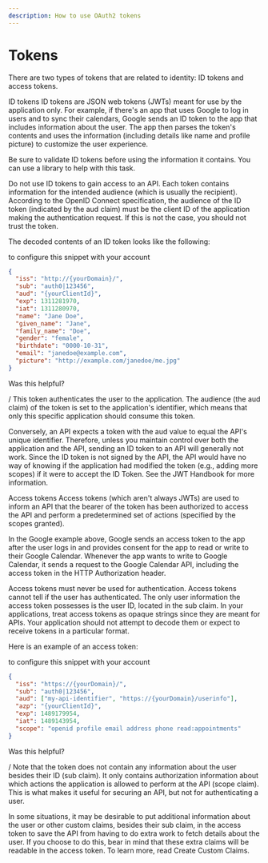 ```yaml
---
description: How to use OAuth2 tokens
---
```


# Tokens

There are two types of tokens that are related to identity: ID tokens and access tokens.

ID tokens
ID tokens are JSON web tokens (JWTs) meant for use by the application only. For example, if there's an app that uses Google to log in users and to sync their calendars, Google sends an ID token to the app that includes information about the user. The app then parses the token's contents and uses the information (including details like name and profile picture) to customize the user experience.

Be sure to validate ID tokens before using the information it contains. You can use a library to help with this task.

Do not use ID tokens to gain access to an API. Each token contains information for the intended audience (which is usually the recipient). According to the OpenID Connect specification, the audience of the ID token (indicated by the aud claim) must be the client ID of the application making the authentication request. If this is not the case, you should not trust the token.

The decoded contents of an ID token looks like the following:

to configure this snippet with your account

```json
{
  "iss": "http://{yourDomain}/",
  "sub": "auth0|123456",
  "aud": "{yourClientId}",
  "exp": 1311281970,
  "iat": 1311280970,
  "name": "Jane Doe",
  "given_name": "Jane",
  "family_name": "Doe",
  "gender": "female",
  "birthdate": "0000-10-31",
  "email": "janedoe@example.com",
  "picture": "http://example.com/janedoe/me.jpg"
}
```

Was this helpful?

/
This token authenticates the user to the application. The audience (the aud claim) of the token is set to the application's identifier, which means that only this specific application should consume this token.

Conversely, an API expects a token with the aud value to equal the API's unique identifier. Therefore, unless you maintain control over both the application and the API, sending an ID token to an API will generally not work. Since the ID token is not signed by the API, the API would have no way of knowing if the application had modified the token (e.g., adding more scopes) if it were to accept the ID Token. See the JWT Handbook for more information.

Access tokens
Access tokens (which aren't always JWTs) are used to inform an API that the bearer of the token has been authorized to access the API and perform a predetermined set of actions (specified by the scopes granted).

In the Google example above, Google sends an access token to the app after the user logs in and provides consent for the app to read or write to their Google Calendar. Whenever the app wants to write to Google Calendar, it sends a request to the Google Calendar API, including the access token in the HTTP Authorization header.

Access tokens must never be used for authentication. Access tokens cannot tell if the user has authenticated. The only user information the access token possesses is the user ID, located in the sub claim. In your applications, treat access tokens as opaque strings since they are meant for APIs. Your application should not attempt to decode them or expect to receive tokens in a particular format.

Here is an example of an access token:

to configure this snippet with your account

```json
{
  "iss": "https://{yourDomain}/",
  "sub": "auth0|123456",
  "aud": ["my-api-identifier", "https://{yourDomain}/userinfo"],
  "azp": "{yourClientId}",
  "exp": 1489179954,
  "iat": 1489143954,
  "scope": "openid profile email address phone read:appointments"
}
```

Was this helpful?

/
Note that the token does not contain any information about the user besides their ID (sub claim). It only contains authorization information about which actions the application is allowed to perform at the API (scope claim). This is what makes it useful for securing an API, but not for authenticating a user.

In some situations, it may be desirable to put additional information about the user or other custom claims, besides their sub claim, in the access token to save the API from having to do extra work to fetch details about the user. If you choose to do this, bear in mind that these extra claims will be readable in the access token. To learn more, read Create Custom Claims.
